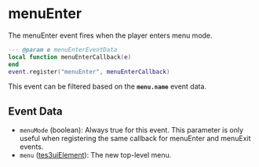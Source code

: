 # menuEnter

The menuEnter event fires when the player enters menu mode.

```lua
--- @param e menuEnterEventData
local function menuEnterCallback(e)
end
event.register("menuEnter", menuEnterCallback)
```

This event can be filtered based on the **`menu.name`** event data.

## Event Data

* `menuMode` (boolean): Always true for this event. This parameter is only useful when registering the same callback for menuEnter and menuExit events.
* `menu` ([tes3uiElement](../../types/tes3uiElement)): The new top-level menu.

